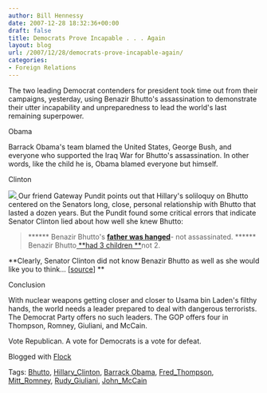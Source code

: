 ```yaml
---
author: Bill Hennessy
date: 2007-12-28 18:32:36+00:00
draft: false
title: Democrats Prove Incapable . . . Again
layout: blog
url: /2007/12/28/democrats-prove-incapable-again/
categories:
- Foreign Relations
---
```


The two leading Democrat contenders for president took time out from their campaigns, yesterday, using Benazir Bhutto's assassination to demonstrate their utter incapability and unpreparedness to lead the world's last remaining superpower.

Obama

Barrack Obama's team blamed the United States, George Bush, and everyone who supported the Iraq War for Bhutto's assassination. In other words, like the child he is, Obama blamed everyone but himself. 

Clinton

[![](https://bp1.blogger.com/_L6pDyjqqsvY/R3UoZr4wgXI/AAAAAAAAKGg/Iot-DfQUP9s/s400/clinton+bhutto.JPG)
](https://gatewaypundit.blogspot.com/)Our friend Gateway Pundit points out that Hillary's soliloquy on Bhutto centered on the Senators long, close, personal relationship with Bhutto that lasted a dozen years. But the Pundit found some critical errors that indicate Senator Clinton lied about how well she knew Bhutto:



> ****** Benazir Bhutto's [**father was hanged**](https://abcnews.go.com/International/wireStory?id=4057869)- not assassinated.
****** Benazir Bhutto[ **had 3 children **](https://66.218.69.11/search/cache?ei=UTF-8&p=benazir+bhutto+three+children&y=Search&fr=yfp-t-501&u=en.wikipedia.org/wiki/Benazir_Bhutto&w=benazir+bhutto+three+children+child+childhood&d=c2r95rXiQAXS&icp=1&.intl=us)not 2.

**Clearly, Senator Clinton did not know Benazir Bhutto as well as she would like you to think... [[source](https://gatewaypundit.blogspot.com/2007/12/hillarys-big-flub-on-buddy-bhutto.html)]
**


Conclusion

With nuclear weapons getting closer and closer to Usama bin Laden's filthy hands, the world needs a leader prepared to deal with dangerous terrorists. The Democrat Party offers no such leaders. The GOP offers four in Thompson, Romney, Giuliani, and McCain. 

Vote Republican. A vote for Democrats is a vote for defeat.


Blogged with [Flock](https://www.flock.com/blogged-with-flock)

Tags: [Bhutto](https://technorati.com/tag/Bhutto), [Hillary_Clinton](https://technorati.com/tag/Hillary_Clinton), [ Barrack Obama](https://technorati.com/tag/%20Barrack%20Obama), [ Fred_Thompson](https://technorati.com/tag/%20Fred_Thompson), [ Mitt_Romney](https://technorati.com/tag/%20Mitt_Romney), [Rudy_Giuliani](https://technorati.com/tag/Rudy_Giuliani), [John_McCain](https://technorati.com/tag/John_McCain)
